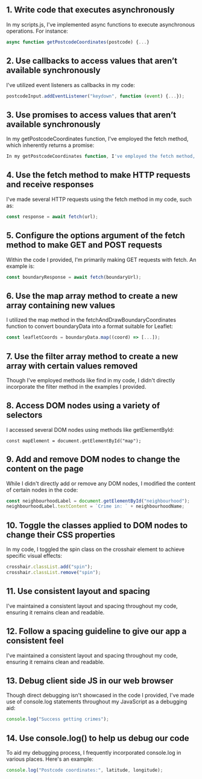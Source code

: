 ## 1. Write code that executes asynchronously

In my scripts.js, I've implemented async functions to execute asynchronous operations. For instance:
```javaScript
async function getPostcodeCoordinates(postcode) {...}
```

## 2. Use callbacks to access values that aren’t available synchronously
I've utilized event listeners as callbacks in my code:
```javaScript
postcodeInput.addEventListener("keydown", function (event) {...});
```

## 3. Use promises to access values that aren’t available synchronously
In my getPostcodeCoordinates function, I've employed the fetch method, which inherently returns a promise:
```javaScript
In my getPostcodeCoordinates function, I've employed the fetch method, which inherently returns a promise:
```

## 4. Use the fetch method to make HTTP requests and receive responses
I've made several HTTP requests using the fetch method in my code, such as:
```javaScript
const response = await fetch(url);
```

## 5. Configure the options argument of the fetch method to make GET and POST requests
Within the code I provided, I'm primarily making GET requests with fetch. An example is:
```javaScript
const boundaryResponse = await fetch(boundaryUrl);
```

## 6. Use the map array method to create a new array containing new values
I utilized the map method in the fetchAndDrawBoundaryCoordinates function to convert boundaryData into a format suitable for Leaflet:
```javaScript
const leafletCoords = boundaryData.map((coord) => [...]);
```

## 7. Use the filter array method to create a new array with certain values removed
Though I've employed methods like find in my code, I didn't directly incorporate the filter method in the examples I provided.

## 8. Access DOM nodes using a variety of selectors
I accessed several DOM nodes using methods like getElementById:
```javaSctipt
const mapElement = document.getElementById("map");
```

## 9. Add and remove DOM nodes to change the content on the page
While I didn't directly add or remove any DOM nodes, I modified the content of certain nodes in the code:
```javaScript
const neighbourhoodLabel = document.getElementById("neighbourhood");
neighbourhoodLabel.textContent = `Crime in: ` + neighbourhoodName;
```

## 10. Toggle the classes applied to DOM nodes to change their CSS properties
In my code, I toggled the spin class on the crosshair element to achieve specific visual effects:
```javaScript
crosshair.classList.add("spin");
crosshair.classList.remove("spin");
```

## 11. Use consistent layout and spacing
I've maintained a consistent layout and spacing throughout my code, ensuring it remains clean and readable.

## 12. Follow a spacing guideline to give our app a consistent feel
I've maintained a consistent layout and spacing throughout my code, ensuring it remains clean and readable.

## 13. Debug client side JS in our web browser
Though direct debugging isn't showcased in the code I provided, I've made use of console.log statements throughout my JavaScript as a debugging aid:
```javaScript
console.log("Success getting crimes");
```

## 14. Use console.log() to help us debug our code
To aid my debugging process, I frequently incorporated console.log in various places. Here's an example:
```javaScript
console.log("Postcode coordinates:", latitude, longitude);
```

